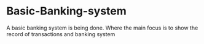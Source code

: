 # Basic-Banking-system
A basic banking system is being done. Where the main focus is to show the record of transactions and banking system
